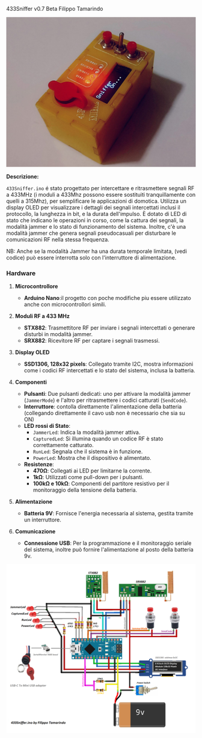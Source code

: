 433Sniffer v0.7 Beta Filippo Tamarindo

![box](https://github.com/FilippoT/433Sniffer.ino/blob/master/photo_433Sniffer.ino.jpg)

**Descrizione:**

`433Sniffer.ino` é stato progettato per intercettare e ritrasmettere segnali RF a 433MHz (i moduli a 433Mhz possono essere sostituiti tranquillamente con quelli a 315Mhz), per semplificare le applicazioni di domotica.
Utilizza un display OLED per visualizzare i dettagli dei segnali intercettati inclusi il protocollo, la lunghezza in bit, e la durata dell'impulso.
È dotato di LED di stato che indicano le operazioni in corso, come la cattura dei segnali, la modalità jammer e lo stato di funzionamento del sistema.
Inoltre, c'è una modalità jammer che genera segnali pseudocasuali per disturbare le comunicazioni RF nella stessa frequenza. 

NB: Anche se la modalità Jammer ha una durata temporale limitata, (vedi codice) può essere interrotta solo con l'interruttore di alimentazione.

### Hardware

1. **Microcontrollore**
   - **Arduino Nano**:il progetto con poche modifiche piu essere utilizzato anche con microcontrollori simili.

2. **Moduli RF a 433 MHz**
   - **STX882**: Trasmettitore RF per inviare i segnali intercettati o generare disturbi in modalità jammer.
   - **SRX882**: Ricevitore RF per captare i segnali trasmessi.

3. **Display OLED**
   - **SSD1306, 128x32 pixels**: Collegato tramite I2C, mostra informazioni come i codici RF intercettati e lo stato del sistema, inclusa la batteria.

4. **Componenti**
   - **Pulsanti**: Due pulsanti dedicati: uno per attivare la modalità jammer (`JammerMode`) e l'altro per ritrasmettere i codici catturati (`SendCode`).
   - **Interruttore**: contolla direttamente l'alimentazione della batteria (collegando direttamente il cavo usb non è necessario che sia su ON)
   - **LED rossi di Stato**: 
     - `JammerLed`: Indica la modalità jammer attiva.
     - `CapturedLed`: Si illumina quando un codice RF è stato correttamente catturato.
     - `RunLed`: Segnala che il sistema è in funzione.
     - `PowerLed`: Mostra che il dispositivo è alimentato.
   - **Resistenze**:
     - **470Ω**: Collegati ai LED per limitarne la corrente.
     - **1kΩ**: Utilizzati come pull-down per i pulsanti.
     - **100kΩ e 10kΩ**: Componenti del partitore resistivo per il monitoraggio della tensione della batteria.

5. **Alimentazione**
   - **Batteria 9V**: Fornisce l'energia necessaria al sistema, gestita tramite un interruttore.

7. **Comunicazione**
   - **Connessione USB**: Per la programmazione e il monitoraggio seriale del sistema, inoltre può fornire l'alimentazione al posto della batteria 9v.


![Collegamenti](https://github.com/FilippoT/433Sniffer.ino/blob/master/wiring_diagram.png)




